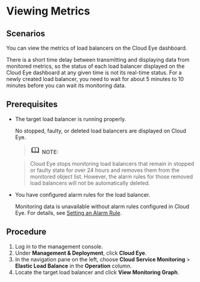 # Viewing Metrics<a name="en-us_elb_08_0003"></a>

## Scenarios<a name="en-us_topic_0107076897_section55018171144953"></a>

You can view the metrics of load balancers on the Cloud Eye dashboard.

There is a short time delay between transmitting and displaying data from monitored metrics, so the status of each load balancer displayed on the Cloud Eye dashboard at any given time is not its real-time status. For a newly created load balancer, you need to wait for about 5 minutes to 10 minutes before you can wait its monitoring data.

## Prerequisites<a name="en-us_topic_0107076897_section13866854145025"></a>

-   The target load balancer is running properly.

    No stopped, faulty, or deleted load balancers are displayed on Cloud Eye.

    > ![](public_sys-resources/icon-note.gif) **NOTE:** 

    > Cloud Eye stops monitoring load balancers that remain in stopped or faulty state for over 24 hours and removes them from the monitored object list. However, the alarm rules for those removed load balancers will not be automatically deleted.

-   You have configured alarm rules for the load balancer.

    Monitoring data is unavailable without alarm rules configured in Cloud Eye. For details, see  [Setting an Alarm Rule](setting-an-alarm-rule.md).


## Procedure<a name="en-us_topic_0107076897_section12778912145219"></a>

1.  Log in to the management console.
2.  Under  **Management & Deployment**, click  **Cloud Eye**.
3.  In the navigation pane on the left, choose  **Cloud Service Monitoring**  \>  **Elastic Load Balance**  in the  **Operation**  column.
4.  Locate the target load balancer and click  **View Monitoring Graph**.

